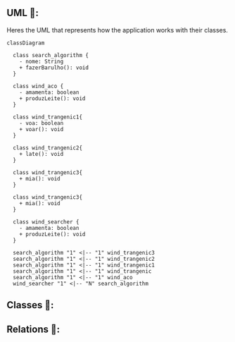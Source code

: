 ## UML‍ 💬:

Heres the UML that represents how the application works with their classes.

```mermaid
classDiagram

  class search_algorithm {
    - nome: String
    + fazerBarulho(): void
  }

  class wind_aco {
    - amamenta: boolean
    + produzLeite(): void
  }

  class wind_trangenic1{
    - voa: boolean
    + voar(): void
  }

  class wind_trangenic2{
    + late(): void
  }

  class wind_trangenic3{
    + mia(): void
  }

  class wind_trangenic3{
    + mia(): void
  }

  class wind_searcher {
    - amamenta: boolean
    + produzLeite(): void
  }

  search_algorithm "1" <|-- "1" wind_trangenic3
  search_algorithm "1" <|-- "1" wind_trangenic2
  search_algorithm "1" <|-- "1" wind_trangenic1
  search_algorithm "1" <|-- "1" wind_trangenic
  search_algorithm "1" <|-- "1" wind_aco
  wind_searcher "1" <|-- "N" search_algorithm
```

## Classes 🎒:

## Relations 🎒: